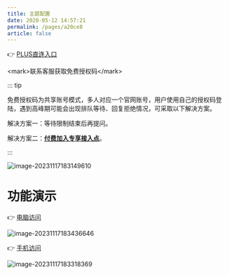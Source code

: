 ```yaml
---
title: 主题配置
date: 2020-05-12 14:57:21
permalink: /pages/a20ce8
article: false
---
```



 👉 [PLUS直连入口](https://chat.01aigc)


 &lt;mark>联系客服获取免费授权码&lt;/mark>


::: tip

免费授权码为共享账号模式，多人对应一个官网账号，用户使用自己的授权码登陆，遇到高峰期可能会出现排队等待、回复拒绝情况，可采取以下解决方案。

解决方案一：等待限制结束后再提问。

解决方案二：**[付费加入专享接入点](/pages/db78e2)**。

:::

![image-20231117183149610](https://qyncdn.heipig.com/zhisui-public/image-20231117183149610.png)

# 功能演示

 👉 [电脑访问](https://chat.01aigc)

![image-20231117183436646](https://qyncdn.heipig.com/zhisui-public/image-20231117183436646.png)

 👉 [手机访问](https://chat.01aigc)

![image-20231117183318369](https://qyncdn.heipig.com/zhisui-public/image-20231117183318369.png)
